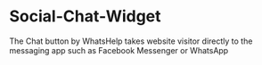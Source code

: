 # Social-Chat-Widget
The Chat button by WhatsHelp takes website visitor directly to the messaging app such as Facebook Messenger or WhatsApp
